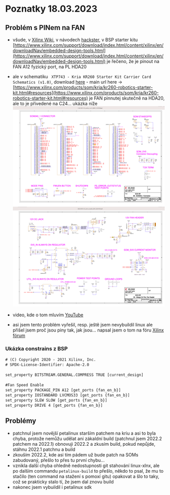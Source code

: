 # Poznatky 18.03.2023

## Problém s PINem na FAN

- všude, v [Xilinx Wiki](https://xilinx-wiki.atlassian.net/wiki/spaces/A/pages/1641152513/Kria+K26+SOM#Fan-Control), v návodech [hackster](https://www.hackster.io/whitney-knitter/add-peripheral-support-to-kria-kr260-vivado-2022-1-project-874960), v BSP starter kitu [https://www.xilinx.com/support/download/index.html/content/xilinx/en/downloadNav/embedded-design-tools.html](https://www.xilinx.com/support/download/index.html/content/xilinx/en/downloadNav/embedded-design-tools.html) je řečeno, že je pinout na FAN A12 fyzický port, na PL HDA20
- ale v schematiku ` XTP743 - Kria KR260 Starter Kit Carrier Card Schematics (v1.0)`, download [here](https://www.xilinx.com/member/forms/download/design-license.html?cid=bad0ada6-9a32-427e-a793-c68fed567427&filename=xtp743-kr260-schematic.zip) - main url here -> [https://www.xilinx.com/products/som/kria/kr260-robotics-starter-kit.html#resources](https://www.xilinx.com/products/som/kria/kr260-robotics-starter-kit.html#resources) je FAN pinnutej skutečně na HDA20, ale to je přivedené na C24... ukázka níže
  ![Schema 1](./images/20230318/20230318_KRIA_FAN_SCHEMA_1.png)
  ![Schema 2](./images/20230318/20230318_KRIA_FAN_SCHEMA_2.png)

- video, kde o tom mluvím [YouTube](https://youtu.be/5SWHivKPtBw)

- asi jsem tento problém vyřešil, resp. ještě jsem nevybuildil linux ale přišel jsem proč jsou piny tak, jak jsou... napsal jsem o tom na fóru [Xilinx fórum](https://support.xilinx.com/s/question/0D54U00006alUwcSAE/kria-som-kr260-starter-kit-schematic-pdf-vs-constrains-xdc-pin-confusion-possible-explanation-on-fan-pinout?language=en_US)

### Ukázka constrains z BSP

```
# (C) Copyright 2020 - 2021 Xilinx, Inc.
# SPDX-License-Identifier: Apache-2.0

set_property BITSTREAM.GENERAL.COMPRESS TRUE [current_design]

#Fan Speed Enable
set_property PACKAGE_PIN A12 [get_ports {fan_en_b}]
set_property IOSTANDARD LVCMOS33 [get_ports {fan_en_b}]
set_property SLEW SLOW [get_ports {fan_en_b}]
set_property DRIVE 4 [get_ports {fan_en_b}]

```

## Problémy

- patchnul jsem novější petalinux starším patchem na kriu a asi to byla chyba, protože nemůžu udělat ani zákaldní build (patchnul jsem 2022.2 patchem na 2022.1) obnovuji 2022.2 a zkusím build, pokud nepůjde, stáhnu 2022.1 patchnu a build
- zkouším 2022.2, kde asi tím pádem už bude patch na SOMs zabudovaný, přešlo to přes tu první chybu...
- vznikla další chyba ohledně nedostupnosti git stahování linux-xlnx, ale po dalším commandu `petalinux-build` to přešlo, někdo to psal, že mu to stačilo (ten command na stažení s pomoxí gitu) opakovat a šlo to taky, což se prakticky stalo tí, že jsem dal znovu build
- nakonec jsem vybuildil i petalinux sdk

